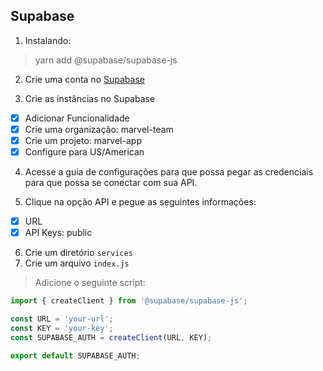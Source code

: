## Supabase

1. Instalando:
> yarn add @supabase/supabase-js

2. Crie uma conta no [Supabase](https://supabase.io/)

3. Crie as instâncias no Supabase
- [x] Adicionar Funcionalidade
- [x] Crie uma organização: marvel-team
- [x] Crie um projeto: marvel-app
- [x] Configure para US/American

4. Acesse a guia de configurações para que possa pegar as 
credenciais para que possa se conectar com sua API.

5. Clique na opção API e pegue as seguintes informações:
- [x] URL
- [x] API Keys: public

6. Crie um diretório `services`
7. Crie um arquivo `index.js`
>  Adicione o seguinte script:

```js
import { createClient } from '@supabase/supabase-js';

const URL = 'your-url';
const KEY = 'your-key';
const SUPABASE_AUTH = createClient(URL, KEY);

export default SUPABASE_AUTH;
```


